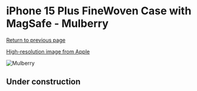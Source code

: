 # iPhone 15 Plus FineWoven Case with MagSafe - Mulberry

[Return to previous page](/iphone_15)

[High-resolution image from Apple](https://store.storeimages.cdn-apple.com/8756/as-images.apple.com/is/MT4A3?wid=4500&hei=4500&fmt=png)

<div style="width: 512px"><img src="/almost_uncompressed/MT4A3.webp" alt="Mulberry"></div>

## Under construction
